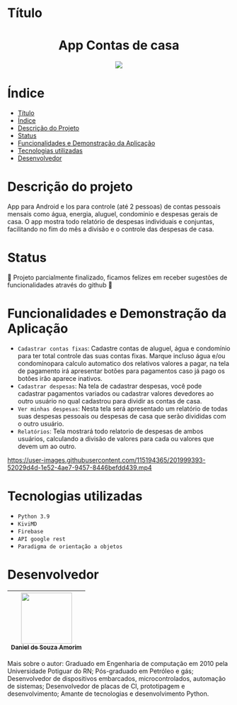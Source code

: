 # Título 

<h1 align="center"> App Contas de casa </h1>
 
 <p align="center">
<img src="https://user-images.githubusercontent.com/115194365/201988258-1c86e314-28ef-4889-9253-df1b8a752e4f.png"/>
</p>


# Índice 

* [Título](#título)
* [Índice](#índice)
* [Descrição do Projeto](#descrição-do-projeto)
* [Status](#status)
* [Funcionalidades e Demonstração da Aplicação](#funcionalidades-e-demonstração-da-aplicação)
* [Tecnologias utilizadas](#tecnologias-utilizadas)
* [Desenvolvedor](#desenvolvedor)

# Descrição do projeto
 App para Android e Ios para controle (até 2 pessoas) de contas pessoais mensais como
 água, energia, aluguel, condominio e despesas gerais de casa. O app mostra todo relatório
 de despesas individuais e conjuntas, facilitando no fim do mês a divisão e o controle
 das despesas de casa.

# Status

:construction: Projeto parcialmente finalizado, ficamos felizes em receber sugestões de funcionalidades através do github :construction:

# Funcionalidades e Demonstração da Aplicação

- `Cadastrar contas fixas`: Cadastre contas de aluguel, água e condomínio para ter total controle das suas contas fixas. Marque incluso água e/ou condomínopara calculo automatico dos relativos valores a pagar, na tela de pagamento irá apresentar botões para pagamentos caso já pago os botões irão aparece inativos.
- `Cadastrar despesas`: Na tela de cadastrar despesas, você pode cadastrar pagamentos variados ou cadastrar valores devedores ao outro usuário no qual cadastrou para dividir as contas de casa.
- `Ver minhas despesas`: Nesta tela será apresentado um relatório de todas suas despesas pessoais ou despesas de casa que serão divididas com o outro usuário.
- `Relatórios`: Tela mostrará todo relatorio de despesas de ambos usuários, calculando a divisão de valores para cada ou valores que devem um ao outro.

https://user-images.githubusercontent.com/115194365/201999393-52029d4d-1e52-4ae7-9457-8446befdd439.mp4


# Tecnologias utilizadas

- `Python 3.9`
- `KiviMD`
- `Firebase`
- `API google rest`
- `Paradigma de orientação a objetos`

# Desenvolvedor

| [<img src="https://user-images.githubusercontent.com/115194365/202005566-f6278b6c-4f75-416f-b01c-e79b8d04f02e.jpg" width=115><br><sub>Daniel de Souza Amorim</sub>](https://github.com/DaniellsamorimGit) |
| :---: | 


Mais sobre o autor: 
Graduado em Engenharia de computação em 2010 pela Universidade Potiguar do RN;
Pós-graduado em Petróleo e gás;
Desenvolvedor de dispositivos embarcados, microcontrolados, automação de sistemas;
Desenvolvedor de placas de CI, prototipagem e desenvolvimento;
Amante de tecnologias e desenvolvimento Python.

